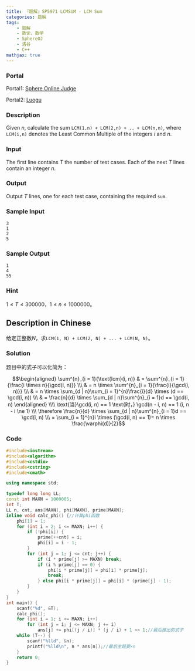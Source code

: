 ```yaml
---
title: 『题解』SP5971 LCMSUM - LCM Sum
categories: 题解
tags:
    - 题解
    - 数论，数学
    - SphereOJ
    - 洛谷
    - C++
mathjax: true
---
```


### Portal

Portal1: [Sphere Online Judge](https://www.spoj.com/problems/LCMSUM)

Portal2: [Luogu](https://www.luogu.com.cn/problem/SP5971)

### Description

Given $n$, calculate the sum `LCM(1,n) + LCM(2,n) + .. + LCM(n,n)`, where `LCM(i,n)` denotes the Least Common Multiple of the integers $i$ and $n$.

### Input

The first line contains $T$ the number of test cases. Each of the next $T$ lines contain an integer $n$.

### Output

Output $T$ lines, one for each test case, containing the required `sum`.

### Sample Input

```
3
1
2
5
```

### Sample Output

```
1
4
55
```

### Hint

$1 \le T \le 300000$，$1 \le n \le 1000000$。

## Description in Chinese

给定正整数$N$，求`LCM(1, N) + LCM(2, N) + ... + LCM(N, N)`。

### Solution

题目中的式子可以化简为：

$$\begin{aligned} \sum^{n}_{i = 1}{\text{lcm}(i, n)} & = \sum^{n}_{i = 1}{\frac{i \times n}{\gcd(i, n)}} \\\ & = n \times \sum^{n}_{i = 1}{\frac{i}{\gcd(i, n)}} \\\ & = n \times \sum_{d | n}\sum_{i = 1}^{n}\frac{i}{d} \times (d == \gcd(i, n)) \\\ & = \frac{n}{d} \times \sum_{d | n}\sum^{n}_{i = 1}d == \gcd(i, n) \end{aligned} \\\\ \text{当}\gcd(i, n) == 1 \text{时，} \gcd(n - i, n) == 1 (i, n - i \ne 1) \\\ \therefore \frac{n}{d} \times \sum_{d | n}\sum^{n}_{i = 1}d == \gcd(i, n) \\\ = \sum_{i = 1}^{n}i \times (\gcd(i, n) == 1)= n \times \frac{\varphi(d)}{2}$$

### Code

```cpp
#include<iostream>
#include<algorithm>
#include<cstdio>
#include<cstring>
#include<cmath>

using namespace std;

typedef long long LL;
const int MAXN = 1000005;
int T;
LL n, cnt, ans[MAXN], phi[MAXN], prime[MAXN];
inline void calc_phi() {//计算phi函数
    phi[1] = 1;
    for (int i = 2; i <= MAXN; i++) {
        if (!phi[i]) {
            prime[++cnt] = i;
            phi[i] = i - 1;
        }
        for (int j = 1; j <= cnt; j++) {
            if (i * prime[j] >= MAXN) break;
            if (i % prime[j] == 0) {
                phi[i * prime[j]] = phi[i] * prime[j];
                break;
            } else phi[i * prime[j]] = phi[i] * (prime[j] - 1);
        }
    }
}
int main() {
    scanf("%d", &T);
    calc_phi();
    for (int i = 1; i <= MAXN; i++)
        for (int j = i; j <= MAXN; j += i)
            ans[j] += phi[(j / i)] * (j / i) + 1 >> 1;//最后推出的式子
    while (T--) {
        scanf("%lld", &n);
        printf("%lld\n", n * ans[n]);//最后主题要×n
    }
    return 0;
}
```